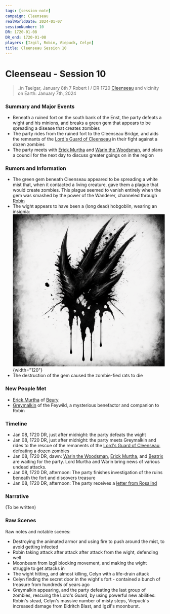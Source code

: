 ```yaml
---
tags: [session-note]
campaign: Cleenseau
realWorldDate: 2024-01-07
sessionNumber: 10
DR: 1720-01-08
DR_end: 1720-01-08
players: [Izgil, Robin, Viepuck, Celyn]
title: Cleenseau Session 10
---
```

# Cleenseau - Session 10
>_in Taelgar, January 8th
>7 Robert I / DR 1720
>[Cleenseau](<../../../gazetteer/greater-sembara/sembara/barony-of-aveil/cleenseau-region/cleenseau/cleenseau.md>) and vicinity
>on Earth: January 7th, 2024

### Summary and Major Events

* Beneath a ruined fort on the south bank of the Enst, the party defeats a wight and his minions, and breaks a green gem that appears to be spreading a disease that creates zombies
* The party rides from the ruined fort to the Cleenseau Bridge, and aids the remnants of the [Lord's Guard of Cleenseau](<../../../gazetteer/greater-sembara/sembara/barony-of-aveil/cleenseau-region/cleenseau/lord-s-guard-of-cleenseau.md>) in their fight against a dozen zombies
* The party meets with [Erick Murtha](<../../../people/sembarans/erick-murtha.md>) and [Warin the Woodsman](<../../../people/sembarans/warin-the-woodsman.md>), and plans a council for the next day to discuss greater goings on in the region

### Rumors and Information
* The green gem beneath Cleenseau appeared to be spreading a white mist that, when it contacted a living creature, gave them a plague that would create zombies. This plague seemed to vanish entirely when the gem was smashed by the power of the Wanderer, channeled through [Robin](<../../../people/pcs/cleenseau/robin-of-abenfyrd.md>)
* The wight appears to have been a (long dead) hobgoblin, wearing an insignia:
      ![Avatus Symbol Sketch](../../../assets/avatus-symbol-sketch.png){width="120"}
* The destruction of the gem caused the zombie-fied rats to die

### New People Met
* [Erick Murtha](<../../../people/sembarans/erick-murtha.md>) of [Beury](<../../../gazetteer/greater-sembara/sembara/barony-of-aveil/cleenseau-region/beury.md>)
* [Greymalkin](<../../../people/pcs/cleenseau/greymalkin.md>) of the Feywild, a mysterious benefactor and companion to Robin

### Timeline
* Jan 08, 1720 DR, just after midnight: the party defeats the wight
* Jan 08, 1720 DR, just after midnight: the party meets Greymalkin and rides to the rescue of the remanents of the [Lord's Guard of Cleenseau](<../../../gazetteer/greater-sembara/sembara/barony-of-aveil/cleenseau-region/cleenseau/lord-s-guard-of-cleenseau.md>), defeating a dozen zombies
* Jan 08, 1720 DR, dawn: [Warin the Woodsman](<../../../people/sembarans/warin-the-woodsman.md>), [Erick Murtha](<../../../people/sembarans/erick-murtha.md>), and [Beatrix](<../../../people/sembarans/beatrix-thorne.md>) are waiting for the party. Lord Murtha and Warin bring news of various undead attacks. 
* Jan 08, 1720 DR, afternoon: The party finishes investigation of the ruins beneath the fort and discovers treasure
* Jan 08, 1720 DR, afternoon: The party receives a [letter from Rosalind](<../letters-and-stories/letter-from-rosalind-january-6th.md>)
### Narrative
(To be written)

### Raw Scenes
Raw notes and notable scenes:
* Destroying the animated armor and using fire to push around the mist, to avoid getting infected
* Robin taking attack after attack after attack from the wight, defending well 
* Moonbeam from Izgil blocking movement, and making the wight struggle to get attacks in
* The wight hitting, and almost killing, Celyn with a life-drain attack
* Celyn finding the secret door in the wight's fort - contained a bunch of treasure from hundreds of years ago
* Greymalkin appearing, and the party defeating the last group of zombies, rescuing the Lord's Guard, by using powerful new abilities: Robin's stead, Celyn's massive number of misty steps, Viepuck's increased damage from Eldritch Blast, and Igzil's moonburst.

